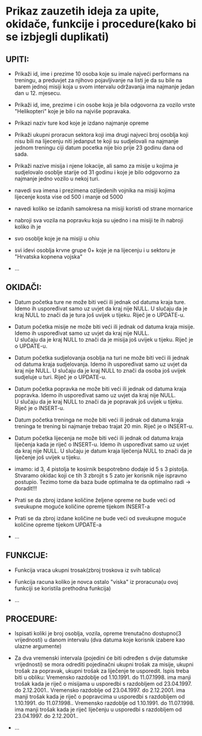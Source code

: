 # Prikaz zauzetih ideja za upite, okidače, funkcije i procedure(kako bi se izbjegli duplikati)
## **UPITI**:
- Prikaži id, ime i prezime 10 osoba koje su imale najveći performans na treningu, a preduvjet za njihovo pojavljivanje na listi
  je da su bile na barem jednoj misiji koja u svom intervalu održavanja ima najmanje jedan dan u 12. mjesecu.
  
- Prikaži id, ime, prezime i cin osobe koja je bila odgovorna za vozilo vrste "Helikopteri"
  koje je bilo na najviše popravaka.
  
- Prikazi naziv ture kod koje je izdano najmanje opreme

- Prikaži ukupni proracun sektora koji ima drugi najveci broj osoblja koji nisu bili na lijecenju niti jedanput te koji su sudjelovali
  na najmanje jednom treningu ciji datum pocetka nije bio prije 23 godinu dana od sada.

- Prikaži nazive misija i njene lokacije, ali samo za misije u kojima je sudjelovalo osoblje starije
  od 31 godinu i koje je bilo odgovorno za najmanje jedno vozilo u nekoj turi.

- navedi sva imena i prezimena ozlijedenih vojnika na misiji kojima lijecenje kosta vise od 500 i manje od 5000

- navedi koliko se izdanih samokresa na misiji koristi od strane mornarice

- nabroji sva vozila na popravku koja su ujedno i na misiji te ih nabroji koliko ih je

- svo osoblje koje je na misiji u ohiu

- svi idevi osoblja krvne grupe 0+ koje je na lijecenju i u sektoru je "Hrvatska kopnena vojska"

- ...



## **OKIDAČI**:
- Datum početka ture ne može biti veći ili jednak od datuma kraja ture. Idemo ih uspoređivat samo uz uvjet da kraj nije NULL. 
  U slučaju da je kraj NULL to znači da je tura još uvijek u tijeku. Riječ je o UPDATE-u.                                                               
                                                                                                                            
- Datum početka misije ne može biti veći ili jednak od datuma kraja misije. Idemo ih uspoređivat samo uz uvjet da kraj nije NULL.              
  U slučaju da je kraj NULL to znači da je misija još uvijek u tijeku. Riječ je o UPDATE-u.                                                             

- Datum početka sudjelovanja osoblja na turi ne može biti veći ili jednak od datuma kraja sudjelovanja. Idemo ih uspoređivat samo uz uvjet da kraj nije NULL.             U slučaju da je kraj NULL to znači da osoba još uvijek sudjeluje u turi. Riječ je o UPDATE-u.                                                            
																				
- Datum početka popravka ne može biti veći ili jednak od datuma kraja popravka. Idemo ih uspoređivat samo uz uvjet da kraj nije NULL.              
  U slučaju da je kraj NULL to znači da je popravak još uvijek u tijeku. Riječ je o INSERT-u.                                                          

- Datum početka treninga ne može biti veći ili jednak od datuma kraja treninga te trening bi najmanje trebao trajat 20 min. Riječ je o INSERT-u.                                                                                                                
- Datum početka lijecenja ne može biti veći ili jednak od datuma kraja liječenja kada je riječ o INSERT-u. 
  Idemo ih uspoređivat samo uz uvjet da kraj nije NULL.
  U slučaju je datum kraja liječenja NULL to znači da je liječenje još uvijek u tijeku.                                               

- imamo: id 3, 4 pistolja te kosirnik bespotrebno dodaje id 5 s 3 pistolja. Stvaramo okidac koji ce tih 3 zbrojit s 5 zato jer
  korisnik nije ispravno postupio. Tezimo tome da baza bude optimalna te da optimalno radi -> doradit!!!

- Prati se da zbroj izdane količine željene opreme ne bude veći od sveukupne moguće količine opreme tijekom INSERT-a

- Prati se da zbroj izdane količine ne bude veći od sveukupne moguće količine opreme tijekom UPDATE-a

- ...



## **FUNKCIJE**:
- Funkcija vraca ukupni trosak(zbroj troskova iz svih tablica)

- Funkcija racuna koliko je novca ostalo "viska" iz proracuna(u ovoj funkciji se koristila prethodna funkcija)

- ...



## **PROCEDURE**:
- Ispisati koliki je broj osoblja, vozila, opreme trenutačno dostupno(3 vrijednosti) u danom intervalu (dva datuma koje korisnik izabere kao ulazne argumente)

- Za dva vremenski intervala (pojedini će biti određen s dvije datumske vrijednosti) se mora odrediti  pojedinačni 
 ukupni trošak za misije, ukupni trošak za popravak, ukupni trošak za liječenje te usporedit. 
 Ispis treba biti u obliku:
	Vremensko razdoblje od 1.10.1991. do 11.07.1998. ima manji trošak kada je riječ o misijama u usporedbi s razdobljem od 23.04.1997. do 2.12.2001..
    Vremensko razdoblje od 23.04.1997. do 2.12.2001. ima manji trošak kada je riječ o popravcima u usporedbi s razdobljem od 1.10.1991. do 11.07.1998..
    Vremensko razdoblje od 1.10.1991. do  11.07.1998. ima manji trošak kada je riječ liječenju u usporedbi s razdobljem od 23.04.1997. do 2.12.2001..

- ...



